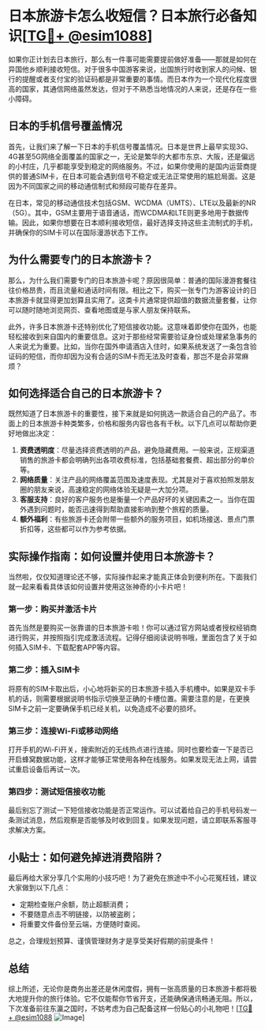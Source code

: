 # 日本旅游卡怎么收短信？日本旅行必备知识[[TG💪+ @esim1088](https://t.me/s/esim1088)]

如果你正计划去日本旅行，那么有一件事可能需要提前做好准备——那就是如何在异国他乡顺利接收短信。对于很多中国游客来说，出国旅行时收到家人的问候、银行的提醒或者支付宝的验证码都是非常重要的事情。而日本作为一个现代化程度很高的国家，其通信网络虽然发达，但对于不熟悉当地情况的人来说，还是存在一些小障碍。

## 日本的手机信号覆盖情况

首先，让我们来了解一下日本的手机信号覆盖情况。日本是世界上最早实现3G、4G甚至5G网络全面覆盖的国家之一，无论是繁华的大都市东京、大阪，还是偏远的小村庄，几乎都能享受到稳定的网络服务。不过，如果你使用的是国内运营商提供的普通SIM卡，在日本可能会遇到信号不稳定或无法正常使用的尴尬局面。这是因为不同国家之间的移动通信制式和频段可能存在差异。

在日本，常见的移动通信技术包括GSM、WCDMA（UMTS）、LTE以及最新的NR（5G）。其中，GSM主要用于语音通话，而WCDMA和LTE则更多地用于数据传输。因此，如果你想要在日本顺利接收短信，最好选择支持这些主流制式的手机，并确保你的SIM卡可以在国际漫游状态下工作。

## 为什么需要专门的日本旅游卡？

那么，为什么我们需要专门的日本旅游卡呢？原因很简单：普通的国际漫游套餐往往价格昂贵，而且流量和通话时间有限。相比之下，购买一张专门为游客设计的日本旅游卡就显得更加划算且实用了。这类卡片通常提供超值的数据流量套餐，让你可以随时随地浏览网页、查看地图或是与家人朋友保持联系。

此外，许多日本旅游卡还特别优化了短信接收功能。这意味着即使你在国外，也能轻松接收到来自国内的重要信息。这对于那些经常需要验证身份或处理紧急事务的人来说尤为重要。比如，当你在国外申请酒店入住时，如果系统发送了一条包含验证码的短信，而你却因为没有合适的SIM卡而无法及时查看，那岂不是会非常麻烦？

## 如何选择适合自己的日本旅游卡？

既然知道了日本旅游卡的重要性，接下来就是如何挑选一款适合自己的产品了。市面上的日本旅游卡种类繁多，价格和服务内容也各有千秋。以下几点可以帮助你更好地做出决定：

1. **资费透明度**：尽量选择资费透明的产品，避免隐藏费用。一般来说，正规渠道销售的旅游卡都会明确列出各项收费标准，包括基础套餐费、超出部分的单价等。
2. **网络质量**：关注产品的网络覆盖范围及速度表现。尤其是对于喜欢拍照发朋友圈的朋友来说，高速稳定的网络体验无疑是一大加分项。
3. **客服支持**：良好的客户服务也是衡量一个产品好坏的关键因素之一。当你在国外遇到问题时，能否迅速得到帮助直接影响到整个旅程的质量。
4. **额外福利**：有些旅游卡还会附带一些额外的服务项目，如机场接送、景点门票折扣等，这些都可以作为参考依据。

## 实际操作指南：如何设置并使用日本旅游卡？

当然啦，仅仅知道理论还不够，实际操作起来才能真正体会到便利所在。下面我们就一起来看看具体该如何设置并使用这张神奇的小卡片吧！

### 第一步：购买并激活卡片
首先当然是要购买一张靠谱的日本旅游卡啦！你可以通过官方网站或者授权经销商进行购买，并按照指引完成激活流程。记得仔细阅读说明书哦，里面包含了关于如何插入SIM卡、下载配套APP等内容。

### 第二步：插入SIM卡
将原有的SIM卡取出后，小心地将新买的日本旅游卡插入手机槽中。如果是双卡手机的话，则需要根据说明书指示切换至正确的卡槽位置。需要注意的是，在更换SIM卡之前一定要确保手机已经关机，以免造成不必要的损坏。

### 第三步：连接Wi-Fi或移动网络
打开手机的Wi-Fi开关，搜索附近的无线热点进行连接。同时也要检查一下是否已开启蜂窝数据功能，这样才能够正常使用各种在线服务。如果发现无法上网，请尝试重启设备后再试一次。

### 第四步：测试短信接收功能
最后别忘了测试一下短信接收功能是否正常运作。可以试着给自己的手机号码发一条测试消息，然后观察是否能够及时收到回复。如果发现问题，请立即联系客服寻求解决方案。

## 小贴士：如何避免掉进消费陷阱？

最后再给大家分享几个实用的小技巧吧！为了避免在旅途中不小心花冤枉钱，建议大家做到以下几点：
- 定期检查账户余额，防止超额消费；
- 不要随意点击不明链接，以防被盗刷；
- 将重要文件备份至云端，方便随时查阅。

总之，合理规划预算、谨慎管理财务才是享受美好假期的前提条件！

## 总结

综上所述，无论你是商务出差还是休闲度假，拥有一张高质量的日本旅游卡都将极大地提升你的旅行体验。它不仅能帮你节省开支，还能确保通讯畅通无阻。所以，下次准备前往东瀛之国时，不妨考虑为自己配备这样一份贴心的小礼物吧！[[TG💪+ @esim1088](https://t.me/s/esim1088) ![Image](https://i.postimg.cc/4NQfJmqS/Snipaste-2025-05-13-00-14-12.png)]